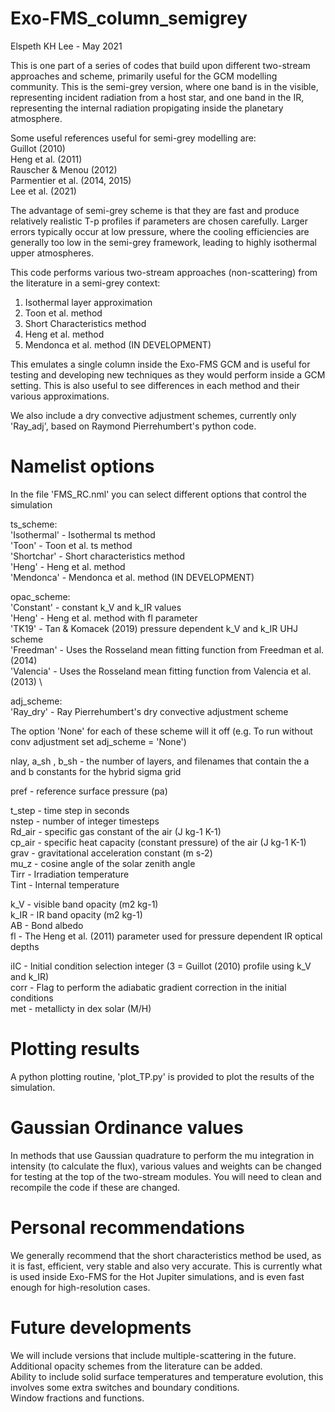 # Exo-FMS_column_semigrey

Elspeth KH Lee - May 2021

This is one part of a series of codes that build upon different two-stream approaches and scheme, primarily useful for the GCM modelling community.
This is the semi-grey version, where one band is in the visible, representing incident radiation from a host star, and one band in the IR, representing the internal radiation propigating inside the planetary atmosphere.

Some useful references useful for semi-grey modelling are: \
Guillot (2010) \
Heng et al. (2011) \
Rauscher & Menou (2012) \
Parmentier et al. (2014, 2015) \
Lee et al. (2021)

The advantage of semi-grey scheme is that they are fast and produce relatively realistic T-p profiles if parameters are chosen carefully.
Larger errors typically occur at low pressure, where the cooling efficiencies are generally too low in the semi-grey framework, leading to highly isothermal upper atmospheres.

This code performs various two-stream approaches (non-scattering) from the literature in a semi-grey context:
1. Isothermal layer approximation
2. Toon et al. method
3. Short Characteristics method
4. Heng et al. method
5. Mendonca et al. method (IN DEVELOPMENT)

This emulates a single column inside the Exo-FMS GCM and is useful for testing and developing new techniques
as they would perform inside a GCM setting. This is also useful to see differences in each method and their various approximations.

We also include a dry convective adjustment schemes, currently only 'Ray_adj', based on Raymond Pierrehumbert's python code.

# Namelist options

In the file 'FMS_RC.nml' you can select different options that control the simulation

ts_scheme: \
'Isothermal' - Isothermal ts method \
'Toon' - Toon et al. ts method \
'Shortchar' -  Short characteristics method \
'Heng' - Heng et al. method \
'Mendonca' - Mendonca et al. method (IN DEVELOPMENT) 

opac_scheme: \
'Constant' - constant k_V and k_IR values \
'Heng' - Heng et al. method with fl parameter \
'TK19' - Tan & Komacek (2019) pressure dependent k_V and k_IR UHJ scheme \
'Freedman' - Uses the Rosseland mean fitting function from Freedman et al. (2014) \
'Valencia' - Uses the Rosseland mean fitting function from Valencia et al. (2013) \

adj_scheme: \
'Ray_dry' - Ray Pierrehumbert's dry convective adjustment scheme

The option 'None' for each of these scheme will it off (e.g. To run without conv adjustment set adj_scheme = 'None')

nlay, a_sh , b_sh - the number of layers, and filenames that contain the a and b constants for the hybrid sigma grid

pref - reference surface pressure (pa)

t_step - time step in seconds \
nstep - number of integer timesteps \
Rd_air - specific gas constant of the air (J kg-1 K-1)\
cp_air - specific heat capacity (constant pressure) of the air (J kg-1 K-1) \
grav - gravitational acceleration constant (m s-2) \
mu_z - cosine angle of the solar zenith angle \
Tirr - Irradiation temperature \
Tint - Internal temperature 

k_V - visible band opacity (m2 kg-1) \
k_IR - IR band opacity (m2 kg-1) \
AB - Bond albedo \
fl - The Heng et al. (2011) parameter used for pressure dependent IR optical depths

iIC - Initial condition selection integer (3 = Guillot (2010) profile using k_V and k_IR) \
corr - Flag to perform the adiabatic gradient correction in the initial conditions \
met - metallicty in dex solar (M/H)

# Plotting results

A python plotting routine, 'plot_TP.py' is provided to plot the results of the simulation.

# Gaussian Ordinance values

In methods that use Gaussian quadrature to perform the mu integration in intensity (to calculate the flux), various values and weights can be changed for testing at the top of the two-stream modules.
You will need to clean and recompile the code if these are changed.

# Personal recommendations

We generally recommend that the short characteristics method be used, as it is fast, efficient, very stable and also very accurate. This is currently what is used inside Exo-FMS for the Hot Jupiter simulations, and is even fast enough for high-resolution cases.

# Future developments

We will include versions that include multiple-scattering in the future. \
Additional opacity schemes from the literature can be added. \
Ability to include solid surface temperatures and temperature evolution, this involves some extra switches and boundary conditions. \
Window fractions and functions.
